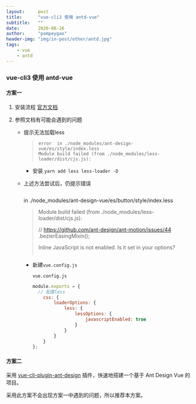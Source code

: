 ```yaml
---
layout:     post
title:      "vue-cli3 使用 antd-vue"
subtitle:   ""
date:       2020-06-26
author:     "pompeygao"
header-img: "img/in-post/other/antd.jpg"
tags:
    - vue
    - antd
---
```


### vue-cli3 使用 antd-vue

#### 方案一

1. 安装流程 [官方文档](https://www.antdv.com/docs/vue/use-with-vue-cli-cn/)

2. 参照文档有可能会遇到的问题

   - 提示无法加载less

     > ```
     > error  in ./node_modules/ant-design-vue/es/style/index.less 
     >Module build failed (from ./node_modules/less-loader/dist/cjs.js):
     > ```
     
     - 安装 `yarn add less less-loader -D`

    - 上述方法尝试后，仍提示错误

      > ```
      in ./node_modules/ant-design-vue/es/button/style/index.less
       >
       > Module build failed (from ./node_modules/less-loader/dist/cjs.js):
       >
       > // https://github.com/ant-design/ant-motion/issues/44
       > .bezierEasingMixin();
       >
       > Inline JavaScript is not enabled. Is it set in your options?
       > ```

      - 新建`vue.config.js`

        `vue.config.js`

        ```js
        module.exports = {
          // 配置less
            css: {
                loaderOptions: {
                    less: {
                        lessOptions: {
        	                javascriptEnabled: true
                        }
                    }
                }
            }
        };
        ```

        


#### 方案二

采用 [vue-cli-plugin-ant-design](https://github.com/vueComponent/vue-cli-plugin-ant-design) 插件，快速地搭建一个基于 Ant Design Vue 的项目。

采用此方案不会出现方案一中遇到的问题，所以推荐本方案。